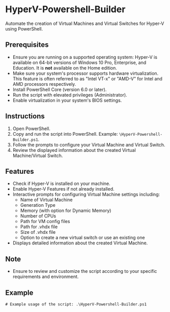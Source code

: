 # HyperV-Powershell-Builder

Automate the creation of Virtual Machines and Virtual Switches for Hyper-V using PowerShell.

## Prerequisites

- Ensure you are running on a supported operating system: Hyper-V is available on 64-bit versions of Windows 10 Pro, Enterprise, and Education. It is **not** available on the Home edition.
- Make sure your system's processor supports hardware virtualization. This feature is often referred to as "Intel VT-x" or "AMD-V" for Intel and AMD processors respectively.
- Install PowerShell Core (version 6.0 or later).
- Run the script with elevated privileges (Administrator).
- Enable virtualization in your system's BIOS settings.

## Instructions

1. Open PowerShell.
2. Copy and run the script into PowerShell. Example: `\HyperV-Powershell-Builder.ps1`.
3. Follow the prompts to configure your Virtual Machine and Virtual Switch.
4. Review the displayed information about the created Virtual Machine/Virtual Switch.

## Features

- Check if Hyper-V is installed on your machine.
- Enable Hyper-V Features if not already installed.
- Interactive prompts for configuring Virtual Machine settings including:
  - Name of Virtual Machine
  - Generation Type
  - Memory (with option for Dynamic Memory)
  - Number of CPUs
  - Path for VM config files
  - Path for .vhdx file
  - Size of .vhdx file
  - Option to create a new virtual switch or use an existing one
- Displays detailed information about the created Virtual Machine.


## Note

- Ensure to review and customize the script according to your specific requirements and environment.

## Example


`# Example usage of the script:
.\HyperV-Powershell-Builder.ps1`

